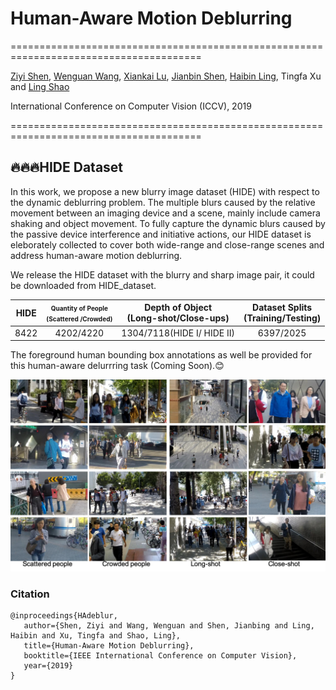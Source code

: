 # Human-Aware Motion Deblurring
=======================================================================================

[Ziyi Shen](https://sites.google.com/site/ziyishenmi/), [Wenguan Wang](https://sites.google.com/view/wenguanwang/), [Xiankai Lu](https://sites.google.com/site/xiankailu111/), [Jianbin Shen](http://iitlab.bit.edu.cn/mcislab/~shenjianbing/), [Haibin Ling](https://www3.cs.stonybrook.edu/~hling/), Tingfa Xu and [Ling Shao](https://scholar.google.com/citations?user=z84rLjoAAAAJ&hl=en)


International Conference on Computer Vision (ICCV), 2019

=======================================================================================

## :fire::fire::fire:HIDE Dataset
In this work, we propose a new blurry image dataset (HIDE) with respect to the dynamic deblurring problem. The multiple blurs caused by the relative movement between an imaging device and a scene, mainly include camera shaking and object movement. To fully capture the dynamic blurs caused by the passive device interference and initiative actions, our HIDE dataset is eleborately collected to cover both wide-range and close-range scenes and address human-aware motion deblurring. 

We release the HIDE dataset with the blurry and sharp image pair, it could be downloaded from HIDE_dataset.

| HIDE | <font size="1"> Quantity of People<br /> (Scattered /Crowded) |Depth of Object<br />(Long-shot/Close-ups)|Dataset Splits<br />(Training/Testing)|
|:---------:|:----------------------------------:|:----:|:----:
|8422|4202/4220|1304/7118(HIDE I/ HIDE II)|6397/2025



The foreground human bounding box annotations as well be provided for this human-aware delurrring task (Coming Soon).:blush:

![image](example.png)







### Citation 
```
@inproceedings{HAdeblur,
   author={Shen, Ziyi and Wang, Wenguan and Shen, Jianbing and Ling, Haibin and Xu, Tingfa and Shao, Ling}, 
   title={Human-Aware Motion Deblurring}, 
   booktitle={IEEE International Conference on Computer Vision},
   year={2019}
}
```
